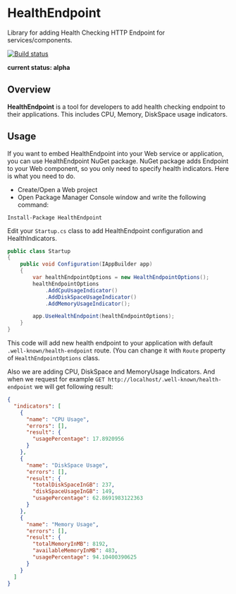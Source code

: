 # HealthEndpoint
Library for adding Health Checking HTTP Endpoint for services/components.

[![Build status](https://ci.appveyor.com/api/projects/status/6q7xxdogi4ltqr8o?svg=true)](https://ci.appveyor.com/project/arkoc/healthendpoint)

**current status: alpha**

## Overview ##

**HealthEndpoint** is a tool for developers to add health checking endpoint to their applications. This includes CPU, Memory, DiskSpace usage indicators.

## Usage ##

If you want to embed HealthEndpoint into your Web service or application, you can use HealthEndpoint NuGet package. NuGet package adds Endpoint to your Web component, so you only need to specify health indicators. Here is what you need to do.

* Create/Open a Web project
* Open Package Manager Console window and write the following command: 

`Install-Package HealthEndpoint`

Edit your `Startup.cs` class to add HealthEndpoint configuration and HealthIndicators.

```c#
public class Startup
{
    public void Configuration(IAppBuilder app)
    {
        var healthEndpointOptions = new HealthEndpointOptions();
        healthEndpointOptions
            .AddCpuUsageIndicator()
            .AddDiskSpaceUsageIndicator()
            .AddMemoryUsageIndicator();

        app.UseHealthEndpoint(healthEndpointOptions);
    }
}
```

This code will add new health endpoint to your application with default `.well-known/health-endpoint` route. (You can change it with `Route` property of `HealthEndpointOptions` class.

Also we are adding CPU, DiskSpace and MemoryUsage Indicators. And when we request for example `GET http://localhost/.well-known/health-endpoint` we will get following result:

```json
{
  "indicators": [
    {
      "name": "CPU Usage",
      "errors": [],
      "result": {
        "usagePercentage": 17.8920956
      }
    },
    {
      "name": "DiskSpace Usage",
      "errors": [],
      "result": {
        "totalDiskSpaceInGB": 237,
        "diskSpaceUsageInGB": 149,
        "usagePercentage": 62.8691983122363
      }
    },
    {
      "name": "Memory Usage",
      "errors": [],
      "result": {
        "totalMemoryInMB": 8192,
        "availableMemoryInMB": 483,
        "usagePercentage": 94.10400390625
      }
    }
  ]
}
```
